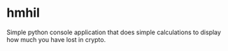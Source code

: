 # hmhil
Simple python console application that does simple calculations to display how much you have lost in crypto.
